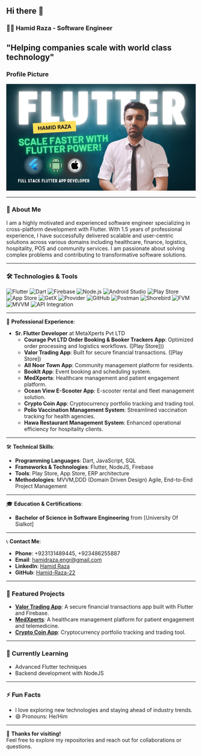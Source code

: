 ## Hi there 👋

### 🧑‍💻 Hamid Raza - Software Engineer 
"Helping companies scale with world class technology"
---
### Profile Picture

![Profile Picture](https://github.com/Hamid-Raza-22/Hamid-Raza-22/blob/main/Hamid%20Raza%20Poster.jpg)

---

### 🚀 About Me
I am a highly motivated and experienced software engineer specializing in cross-platform development with Flutter. With 1.5 years of professional experience, I have successfully delivered scalable and user-centric solutions across various domains including healthcare, finance, logistics, hospitality, POS and community services. I am passionate about solving complex problems and contributing to transformative software solutions.

---
### 🛠️ Technologies & Tools

![Flutter](https://img.shields.io/badge/Flutter-02569B?style=for-the-badge&logo=flutter&logoColor=white)
![Dart](https://img.shields.io/badge/Dart-0175C2?style=for-the-badge&logo=dart&logoColor=white)
![Firebase](https://img.shields.io/badge/Firebase-FFCA28?style=for-the-badge&logo=firebase&logoColor=black)
![Node.js](https://img.shields.io/badge/Node.js-339933?style=for-the-badge&logo=node.js&logoColor=white)
![Android Studio](https://img.shields.io/badge/Android_Studio-3DDC84?style=for-the-badge&logo=android-studio&logoColor=white)
![Play Store](https://img.shields.io/badge/Google_Play-414141?style=for-the-badge&logo=google-play&logoColor=white)
![App Store](https://img.shields.io/badge/App_Store-0D96F6?style=for-the-badge&logo=app-store&logoColor=white)
![GetX](https://img.shields.io/badge/GetX-008000?style=for-the-badge&logo=flutter&logoColor=white)
![Provider](https://img.shields.io/badge/Provider-FF6F00?style=for-the-badge&logo=flutter&logoColor=white)
![GitHub](https://img.shields.io/badge/GitHub-100000?style=for-the-badge&logo=github&logoColor=white)
![Postman](https://img.shields.io/badge/Postman-FF6C37?style=for-the-badge&logo=postman&logoColor=white)
![Shorebird](https://img.shields.io/badge/Shorebird-00B0FF?style=for-the-badge&logo=flutter&logoColor=white)
![FVM](https://img.shields.io/badge/FVM-00C4CC?style=for-the-badge&logo=flutter&logoColor=white)
![MVVM](https://img.shields.io/badge/MVVM-FF6600?style=for-the-badge&logo=flutter&logoColor=white)
![API Integration](https://img.shields.io/badge/API_Integration-00AA00?style=for-the-badge&logo=flutter&logoColor=white)

---

💼 **Professional Experience**:
- **Sr. Flutter Developer** at MetaXperts Pvt LTD
  - **Courage Pvt LTD Order Booking & Booker Trackers App**: Optimized order processing and logistics workflows. ([Play Store]))
  - **Valor Trading App**: Built for secure financial transactions. ([Play Store])
  - **All Noor Town App**: Community management platform for residents. 
  - **BookIt App**: Event booking and scheduling system.
  - **MedXperts**: Healthcare management and patient engagement platform.
  - **Ocean View E-Scooter App**: E-scooter rental and fleet management solution.
  - **Crypto Coin App**: Cryptocurrency portfolio tracking and trading tool.
  - **Polio Vaccination Management System**: Streamlined vaccination tracking for health agencies.
  - **Hawa Restaurant Management System**: Enhanced operational efficiency for hospitality clients.

---

🛠️ **Technical Skills**:
- **Programming Languages**: Dart, JavaScript, SQL
- **Frameworks & Technologies**: Flutter, NodeJS, Firebase
- **Tools**: Play Store, App Store, ERP architecture
- **Methodologies**: MVVM,DDD (Domain Driven Design) Agile, End-to-End Project Management

---

🎓 **Education & Certifications**:
- **Bachelor of Science in Software Engineering** from [University Of Sialkot]

---

📞 **Contact Me**:
- **Phone**: +923131489445, +923486255887
- **Email**: hamidraza.engr@gmail.com
- **LinkedIn**: [Hamid Raza](https://www.linkedin.com/in/hamid-raza-a01780199)
- **GitHub**: [Hamid-Raza-22](https://github.com/Hamid-Raza-22)

---

### 🌟 Featured Projects
- **[Valor Trading App](#)**: A secure financial transactions app built with Flutter and Firebase.
- **[MedXperts](#)**: A healthcare management platform for patient engagement and telemedicine.
- **[Crypto Coin App](#)**: Cryptocurrency portfolio tracking and trading tool.

---

### 🌱 Currently Learning
- Advanced Flutter techniques
- Backend development with NodeJS

---

### ⚡ Fun Facts
- I love exploring new technologies and staying ahead of industry trends.
- 😄 Pronouns: He/Him

---

🚀 **Thanks for visiting!**  
Feel free to explore my repositories and reach out for collaborations or questions.
